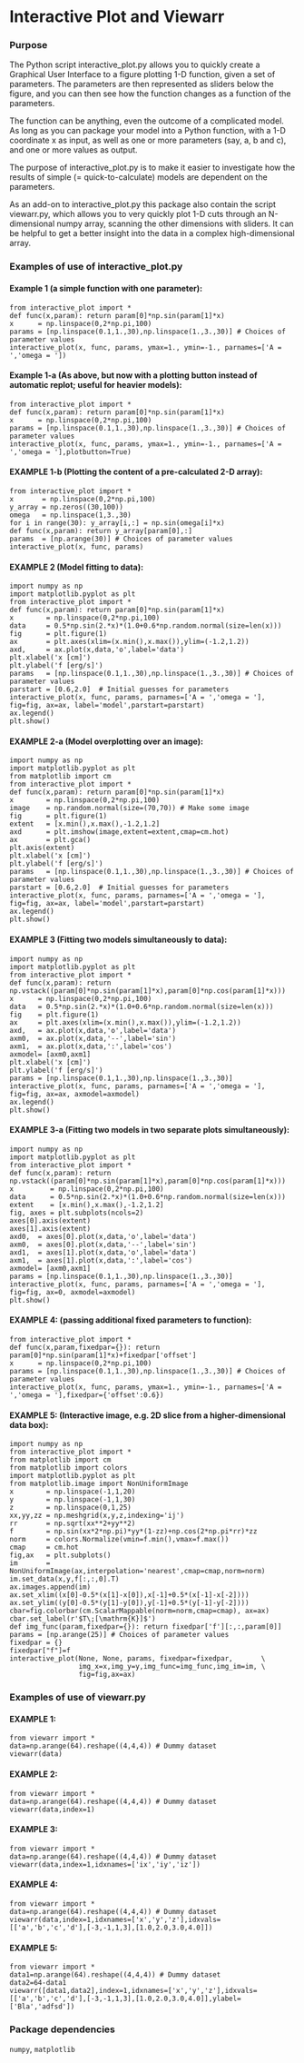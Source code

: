 # Interactive Plot and Viewarr

### Purpose

The Python script interactive_plot.py allows you to quickly create a Graphical
User Interface to a figure plotting 1-D function, given a set of parameters. The
parameters are then represented as sliders below the figure, and you can then
see how the function changes as a function of the parameters.

The function can be anything, even the outcome of a complicated model. As
long as you can package your model into a Python function, with a 1-D
coordinate x as input, as well as one or more parameters (say, a, b and c),
and one or more values as output.

The purpose of interactive_plot.py is to make it easier to investigate how the
results of simple (= quick-to-calculate) models are dependent on the parameters.

As an add-on to interactive_plot.py this package also contain the script
viewarr.py, which allows you to very quickly plot 1-D cuts through an
N-dimensional numpy array, scanning the other dimensions with sliders. It can be
helpful to get a better insight into the data in a complex high-dimensional
array. 

### Examples of use of interactive_plot.py

#### Example 1 (a simple function with one parameter):

    from interactive_plot import *
    def func(x,param): return param[0]*np.sin(param[1]*x)
    x      = np.linspace(0,2*np.pi,100)
    params = [np.linspace(0.1,1.,30),np.linspace(1.,3.,30)] # Choices of parameter values
    interactive_plot(x, func, params, ymax=1., ymin=-1., parnames=['A = ','omega = '])

#### Example 1-a (As above, but now with a plotting button instead of automatic replot; useful for heavier models):

    from interactive_plot import *
    def func(x,param): return param[0]*np.sin(param[1]*x)
    x      = np.linspace(0,2*np.pi,100)
    params = [np.linspace(0.1,1.,30),np.linspace(1.,3.,30)] # Choices of parameter values
    interactive_plot(x, func, params, ymax=1., ymin=-1., parnames=['A = ','omega = '],plotbutton=True)

#### EXAMPLE 1-b (Plotting the content of a pre-calculated 2-D array):

    from interactive_plot import *
    x       = np.linspace(0,2*np.pi,100)
    y_array = np.zeros((30,100))
    omega   = np.linspace(1,3.,30)
    for i in range(30): y_array[i,:] = np.sin(omega[i]*x)
    def func(x,param): return y_array[param[0],:]
    params  = [np.arange(30)] # Choices of parameter values
    interactive_plot(x, func, params)

#### EXAMPLE 2 (Model fitting to data):

    import numpy as np
    import matplotlib.pyplot as plt
    from interactive_plot import *
    def func(x,param): return param[0]*np.sin(param[1]*x)
    x        = np.linspace(0,2*np.pi,100)
    data     = 0.5*np.sin(2.*x)*(1.0+0.6*np.random.normal(size=len(x)))
    fig      = plt.figure(1)
    ax       = plt.axes(xlim=(x.min(),x.max()),ylim=(-1.2,1.2))
    axd,     = ax.plot(x,data,'o',label='data')
    plt.xlabel('x [cm]')
    plt.ylabel('f [erg/s]')
    params   = [np.linspace(0.1,1.,30),np.linspace(1.,3.,30)] # Choices of parameter values
    parstart = [0.6,2.0]  # Initial guesses for parameters
    interactive_plot(x, func, params, parnames=['A = ','omega = '], fig=fig, ax=ax, label='model',parstart=parstart)
    ax.legend()
    plt.show()

#### EXAMPLE 2-a (Model overplotting over an image):

    import numpy as np
    import matplotlib.pyplot as plt
    from matplotlib import cm
    from interactive_plot import *
    def func(x,param): return param[0]*np.sin(param[1]*x)
    x        = np.linspace(0,2*np.pi,100)
    image    = np.random.normal(size=(70,70)) # Make some image
    fig      = plt.figure(1)
    extent   = [x.min(),x.max(),-1.2,1.2]
    axd      = plt.imshow(image,extent=extent,cmap=cm.hot)
    ax       = plt.gca()
    plt.axis(extent)
    plt.xlabel('x [cm]')
    plt.ylabel('f [erg/s]')
    params   = [np.linspace(0.1,1.,30),np.linspace(1.,3.,30)] # Choices of parameter values
    parstart = [0.6,2.0]  # Initial guesses for parameters
    interactive_plot(x, func, params, parnames=['A = ','omega = '], fig=fig, ax=ax, label='model',parstart=parstart)
    ax.legend()
    plt.show()

#### EXAMPLE 3 (Fitting two models simultaneously to data):

    import numpy as np
    import matplotlib.pyplot as plt
    from interactive_plot import *
    def func(x,param): return np.vstack((param[0]*np.sin(param[1]*x),param[0]*np.cos(param[1]*x)))
    x      = np.linspace(0,2*np.pi,100)
    data   = 0.5*np.sin(2.*x)*(1.0+0.6*np.random.normal(size=len(x)))
    fig    = plt.figure(1)
    ax     = plt.axes(xlim=(x.min(),x.max()),ylim=(-1.2,1.2))
    axd,   = ax.plot(x,data,'o',label='data')
    axm0,  = ax.plot(x,data,'--',label='sin')
    axm1,  = ax.plot(x,data,':',label='cos')
    axmodel= [axm0,axm1]
    plt.xlabel('x [cm]')
    plt.ylabel('f [erg/s]')
    params = [np.linspace(0.1,1.,30),np.linspace(1.,3.,30)]
    interactive_plot(x, func, params, parnames=['A = ','omega = '], fig=fig, ax=ax, axmodel=axmodel)
    ax.legend()
    plt.show()

#### EXAMPLE 3-a (Fitting two models in two separate plots simultaneously):

    import numpy as np
    import matplotlib.pyplot as plt
    from interactive_plot import *
    def func(x,param): return np.vstack((param[0]*np.sin(param[1]*x),param[0]*np.cos(param[1]*x)))
    x         = np.linspace(0,2*np.pi,100)
    data      = 0.5*np.sin(2.*x)*(1.0+0.6*np.random.normal(size=len(x)))
    extent    = [x.min(),x.max(),-1.2,1.2]
    fig, axes = plt.subplots(ncols=2)
    axes[0].axis(extent)
    axes[1].axis(extent)
    axd0,  = axes[0].plot(x,data,'o',label='data')
    axm0,  = axes[0].plot(x,data,'--',label='sin')
    axd1,  = axes[1].plot(x,data,'o',label='data')
    axm1,  = axes[1].plot(x,data,':',label='cos')
    axmodel= [axm0,axm1]
    params = [np.linspace(0.1,1.,30),np.linspace(1.,3.,30)]
    interactive_plot(x, func, params, parnames=['A = ','omega = '], fig=fig, ax=0, axmodel=axmodel)
    plt.show()

#### EXAMPLE 4: (passing additional fixed parameters to function):

    from interactive_plot import *
    def func(x,param,fixedpar={}): return param[0]*np.sin(param[1]*x)+fixedpar['offset']
    x      = np.linspace(0,2*np.pi,100)
    params = [np.linspace(0.1,1.,30),np.linspace(1.,3.,30)] # Choices of parameter values
    interactive_plot(x, func, params, ymax=1., ymin=-1., parnames=['A = ','omega = '],fixedpar={'offset':0.6})

#### EXAMPLE 5: (Interactive image, e.g. 2D slice from a higher-dimensional data box):

    import numpy as np
    from interactive_plot import *
    from matplotlib import cm
    from matplotlib import colors
    import matplotlib.pyplot as plt
    from matplotlib.image import NonUniformImage
    x        = np.linspace(-1,1,20)
    y        = np.linspace(-1,1,30)
    z        = np.linspace(0,1,25)
    xx,yy,zz = np.meshgrid(x,y,z,indexing='ij')
    rr       = np.sqrt(xx**2+yy**2)
    f        = np.sin(xx*2*np.pi)*yy*(1-zz)+np.cos(2*np.pi*rr)*zz
    norm     = colors.Normalize(vmin=f.min(),vmax=f.max())
    cmap     = cm.hot
    fig,ax   = plt.subplots()
    im       = NonUniformImage(ax,interpolation='nearest',cmap=cmap,norm=norm)
    im.set_data(x,y,f[:,:,0].T)
    ax.images.append(im)
    ax.set_xlim((x[0]-0.5*(x[1]-x[0]),x[-1]+0.5*(x[-1]-x[-2])))
    ax.set_ylim((y[0]-0.5*(y[1]-y[0]),y[-1]+0.5*(y[-1]-y[-2])))
    cbar=fig.colorbar(cm.ScalarMappable(norm=norm,cmap=cmap), ax=ax)
    cbar.set_label(r'$T\;[\mathrm{K}]$')
    def img_func(param,fixedpar={}): return fixedpar['f'][:,:,param[0]]
    params = [np.arange(25)] # Choices of parameter values
    fixedpar = {}
    fixedpar["f"]=f
    interactive_plot(None, None, params, fixedpar=fixedpar,       \
                     img_x=x,img_y=y,img_func=img_func,img_im=im, \
                     fig=fig,ax=ax)

### Examples of use of viewarr.py

#### EXAMPLE 1:
    from viewarr import *
    data=np.arange(64).reshape((4,4,4)) # Dummy dataset
    viewarr(data)

#### EXAMPLE 2:
    from viewarr import *
    data=np.arange(64).reshape((4,4,4)) # Dummy dataset
    viewarr(data,index=1)

#### EXAMPLE 3:
    from viewarr import *
    data=np.arange(64).reshape((4,4,4)) # Dummy dataset
    viewarr(data,index=1,idxnames=['ix','iy','iz'])

#### EXAMPLE 4:
    from viewarr import *
    data=np.arange(64).reshape((4,4,4)) # Dummy dataset
    viewarr(data,index=1,idxnames=['x','y','z'],idxvals=[['a','b','c','d'],[-3,-1,1,3],[1.0,2.0,3.0,4.0]])

#### EXAMPLE 5:
    from viewarr import *
    data1=np.arange(64).reshape((4,4,4)) # Dummy dataset
    data2=64-data1
    viewarr([data1,data2],index=1,idxnames=['x','y','z'],idxvals=[['a','b','c','d'],[-3,-1,1,3],[1.0,2.0,3.0,4.0]],ylabel=['Bla','adfsd'])

### Package dependencies

`numpy`, `matplotlib`
